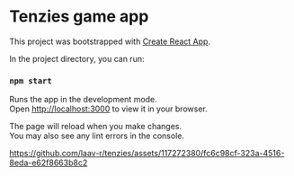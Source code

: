 # Tenzies game app

This project was bootstrapped with [Create React App](https://github.com/facebook/create-react-app).

In the project directory, you can run:

### `npm start`

Runs the app in the development mode.\
Open [http://localhost:3000](http://localhost:3000) to view it in your browser.

The page will reload when you make changes.\
You may also see any lint errors in the console.



https://github.com/laav-r/tenzies/assets/117272380/fc6c98cf-323a-4516-8eda-e62f8663b8c2

